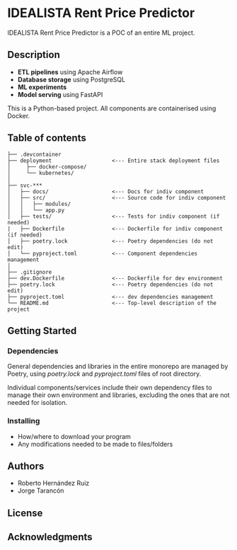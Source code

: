 # IDEALISTA Rent Price Predictor

IDEALISTA Rent Price Predictor is a POC of an entire ML project.

## Description

- **ETL pipelines** using Apache Airflow
- **Database storage** using PostgreSQL
- **ML experiments**
- **Model serving** using FastAPI

This is a Python-based project. All components are containerised using Docker.

## Table of contents

    ├── .devcontainer
    ├── deployment                   <--- Entire stack deployment files
    │     ├── docker-compose/
    │     └── kubernetes/
    │
    ├── svc-***
    │   ├── docs/                    <--- Docs for indiv component
    │   ├── src/                     <--- Source code for indiv component
    │   │   ├── modules/
    │   │   └── app.py
    │   ├── tests/                   <--- Tests for indiv component (if needed)
    |   ├── Dockerfile               <--- Dockerfile for indiv component (if needed)
    │   ├── poetry.lock              <--- Poetry dependencies (do not edit)
    │   └── pyproject.toml           <--- Component dependencies management
    │
    ├── .gitignore
    ├── dev.Dockerfile               <--- Dockerfile for dev environment
    ├── poetry.lock                  <--- Poetry dependencies (do not edit)
    ├── pyproject.toml               <--- dev dependencies management
    └── README.md                    <--- Top-level description of the project

## Getting Started

### Dependencies

General dependencies and libraries in the entire monorepo are managed by Poetry, using
*poetry.lock* and *pyproject.toml* files of root directory.

Individual components/services include their own dependency files to manage their
own environment and libraries, excluding the ones that are not needed for isolation.

### Installing

* How/where to download your program
* Any modifications needed to be made to files/folders

## Authors

- Roberto Hernández Ruiz
- Jorge Tarancón

## License


## Acknowledgments
